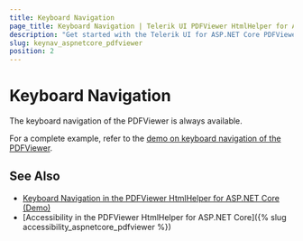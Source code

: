 ```yaml
---
title: Keyboard Navigation
page_title: Keyboard Navigation | Telerik UI PDFViewer HtmlHelper for ASP.NET Core
description: "Get started with the Telerik UI for ASP.NET Core PDFViewer and learn about the accessibility support it provides through its keyboard navigation functionality."
slug: keynav_aspnetcore_pdfviewer
position: 2
---
```


# Keyboard Navigation

The keyboard navigation of the PDFViewer is always available.

For a complete example, refer to the [demo on keyboard navigation of the PDFViewer](https://demos.telerik.com/aspnet-core/pdfviewer/keyboard-navigation).

## See Also

* [Keyboard Navigation in the PDFViewer HtmlHelper for ASP.NET Core (Demo)](https://demos.telerik.com/aspnet-core/pdfviewer/keyboard-navigation)
* [Accessibility in the PDFViewer HtmlHelper for ASP.NET Core]({% slug accessibility_aspnetcore_pdfviewer %})
